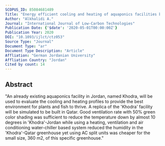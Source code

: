 ```yaml
---
SCOPUS_ID: 85084681489
Title: "Energy efficient cooling and heating of aquaponics facilities based on regional climate"
Author: "Alkhalidi A."
Journal: "International Journal of Low-Carbon Technologies"
Publication Date: {'$date': '2020-05-01T00:00:00Z'}
Publication Year: 2020
DOI: "10.1093/ijlct/ctz053"
Source Type: "Journal"
Document Type: "ar"
Document Type Description: "Article"
Affliation: "German Jordanian University"
Affliation Country: "Jordan"
Cited by count: 14
---
```


## Abstract
"An already existing aquaponics facility in Jordan, named Khodra, will be used to evaluate the cooling and heating profiles to provide the best environment for plants and fish to thrive. A replica of the 'Khodra' facility will be simulated to be built in Qatar. Good ventilation rate with 50% green color shading was sufficient to reduce the temperature down by almost 10 degrees in 'Khodra'-Jordan while using a heating, ventilation and air conditioning water-chiller based system reduced the humidity in the 'Khodra'-Qatar greenhouse yet using AC split units was cheaper for the small size, 360 m2, of this specific greenhouse."
